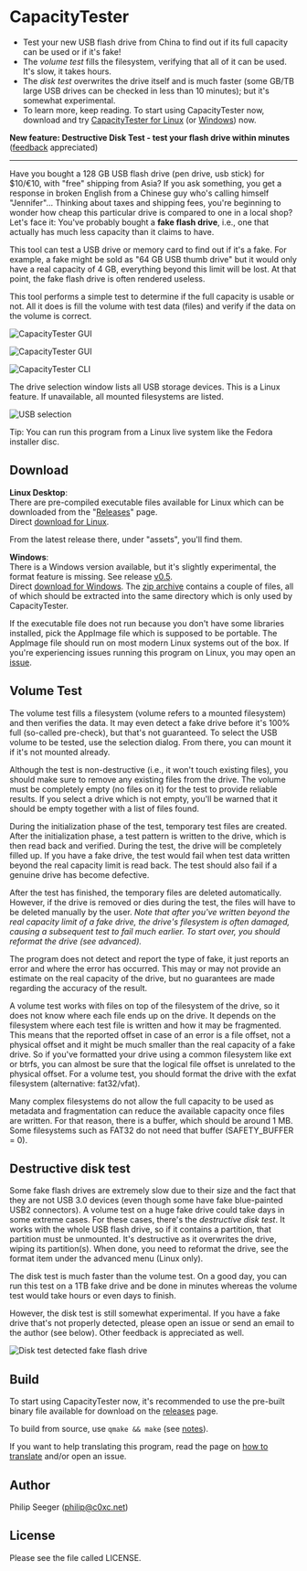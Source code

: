CapacityTester
==============

- Test your new USB flash drive from China to find out if its full capacity can be used or if it's fake!
- The *volume test* fills the filesystem, verifying that all of it can be used. It's slow, it takes hours.
- The *disk test* overwrites the drive itself and is much faster (some GB/TB large USB drives can be checked in less than 10 minutes); but it's somewhat experimental.
- To learn more, keep reading. To start using CapacityTester now, download and try [CapacityTester for Linux](https://github.com/c0xc/CapacityTester/releases/download/v0.5/Capacity_Tester-x86_64.AppImage) (or [Windows](https://github.com/c0xc/CapacityTester/releases/download/v0.5/capacity-tester.exe)) now.

**New feature: Destructive Disk Test - test your flash drive within minutes** ([feedback](https://github.com/c0xc/CapacityTester/issues/12) appreciated)

---

Have you bought a 128 GB USB flash drive (pen drive, usb stick) for $10/€10,
with "free" shipping from Asia?
If you ask something, you get a response in broken English from a Chinese guy
who's calling himself "Jennifer"...
Thinking about taxes and shipping fees, you're beginning to wonder how cheap
this particular drive is compared to one in a local shop?
Let's face it: You've probably bought a **fake flash drive**, i.e.,
one that actually has much less capacity than it claims to have.

This tool can test a USB drive or memory card to find out if it's a fake.
For example, a fake might be sold as "64 GB USB thumb drive"
but it would only have a real capacity of 4 GB, everything beyond this limit
will be lost. At that point, the fake flash drive is often rendered useless.

This tool performs a simple test to determine if the full capacity
is usable or not. All it does is fill the volume with test data (files)
and verify if the data on the volume is correct.

![CapacityTester GUI](screenshots/CapacityTester_GUI_1.png)

![CapacityTester GUI](screenshots/CapacityTester_GUI_2.png)

![CapacityTester CLI](screenshots/CapacityTester_CLI_1.png)

The drive selection window lists all USB storage devices.
This is a Linux feature. If unavailable, all mounted filesystems are listed.

![USB selection](screenshots/CapacityTester_USB_selection.png)

Tip: You can run this program from a Linux live system like the Fedora installer disc.



Download
--------

**Linux Desktop**:  
There are pre-compiled executable files available for Linux
which can be downloaded from the "[Releases](https://github.com/c0xc/CapacityTester/releases)" page.  
Direct [download for Linux](https://github.com/c0xc/CapacityTester/releases/download/v0.5/Capacity_Tester-x86_64.AppImage).

From the latest release there, under "assets", you'll find them.

**Windows**:  
There is a Windows version available, but it's slightly experimental,
the format feature is missing. See release [v0.5](https://github.com/c0xc/CapacityTester/releases/tag/v0.5).  
Direct [download for Windows](https://github.com/c0xc/CapacityTester/releases/download/v0.5/capacity-tester.exe).
The [zip archive](https://github.com/c0xc/CapacityTester/releases/download/v0.5/CapacityTester_Win7.zip) contains a couple of files, all of which should be extracted
into the same directory which is only used by CapacityTester.

If the executable file does not run because you don't have some libraries
installed, pick the AppImage file which is supposed to be portable.
The AppImage file should run on most modern Linux systems
out of the box.
If you're experiencing issues running this program on Linux,
you may open an [issue](https://github.com/c0xc/CapacityTester/issues).



Volume Test
-----------

The volume test fills a filesystem (volume refers to a mounted filesystem)
and then verifies the data. It may even detect a fake drive before
it's 100% full (so-called pre-check), but that's not guaranteed.
To select the USB volume to be tested, use the selection dialog.
From there, you can mount it if it's not mounted already.

Although the test is non-destructive (i.e., it won't touch existing files),
you should make sure to remove any existing files from the drive.
The volume must be completely empty (no files on it)
for the test to provide reliable results.
If you select a drive which is not empty, you'll be warned that it should
be empty together with a list of files found.

During the initialization phase of the test,
temporary test files are created.
After the initialization phase, a test pattern is written to the drive,
which is then read back and verified.
During the test, the drive will be completely filled up.
If you have a fake drive, the test would fail when test data
written beyond the real capacity limit is read back.
The test should also fail if a genuine drive has become defective.

After the test has finished, the temporary files are deleted automatically.
However, if the drive is removed or dies during the test,
the files will have to be deleted manually by the user.
*Note that after you've written beyond the real capacity limit of a fake drive,
the drive's filesystem is often damaged, causing a subsequent test to fail
much earlier. To start over, you should reformat the drive (see advanced).*

The program does not detect and report the type of fake,
it just reports an error and where the error has occurred.
This may or may not provide an estimate on the real capacity of the drive,
but no guarantees are made regarding the accuracy of the result.

A volume test works with files on top of the filesystem of the drive,
so it does not know where each file ends up on the drive.
It depends on the filesystem where each test file is written
and how it may be fragmented.
This means that the reported offset in case of an error is a file offset,
not a physical offset and it might be much smaller than the real capacity
of a fake drive.
So if you've formatted your drive using a common filesystem like ext or btrfs,
you can almost be sure that the logical file offset is unrelated
to the physical offset. For a volume test, you should format the drive
with the exfat filesystem (alternative: fat32/vfat).

Many complex filesystems do not allow the full capacity to be used
as metadata and fragmentation can reduce the available capacity
once files are written.
For that reason, there is a buffer, which should be around 1 MB.
Some filesystems such as FAT32 do not need that buffer (SAFETY_BUFFER = 0).



Destructive disk test
---------------------

Some fake flash drives are extremely slow due to their size
and the fact that they are not USB 3.0 devices (even though some
have fake blue-painted USB2 connectors).
A volume test on a huge fake drive could take days in some extreme cases.
For these cases, there's the *destructive disk test*.
It works with the whole USB flash drive, so if it contains a partition,
that partition must be unmounted. It's destructive as it overwrites
the drive, wiping its partition(s). When done, you need to reformat the drive,
see the format item under the advanced menu (Linux only).

The disk test is much faster than the volume test.
On a good day, you can run this test on a 1TB fake drive and be done in minutes
whereas the volume test would take hours or even days to finish.

However, the disk test is still somewhat experimental.
If you have a fake drive that's not properly detected, please open an issue
or send an email to the author (see below).
Other feedback is appreciated as well.

![Disk test detected fake flash drive](screenshots/CapacityTester_USB_DiskTest_failed.png)



Build
-----

To start using CapacityTester now, it's recommended to
use the pre-built binary file available for download on the [releases](https://github.com/c0xc/CapacityTester/releases) page.

To build from source, use `qmake && make` (see [notes](BUILD_NOTES.md)).

If you want to help translating this program,
read the page on [how to translate](TRANSLATIONS.md) and/or open an issue.



Author
------

Philip Seeger (philip@c0xc.net)



License
-------

Please see the file called LICENSE.



